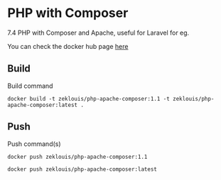 # PHP with Composer

7.4 PHP with Composer and Apache, useful for Laravel for eg.

You can check the docker hub page [here](https://hub.docker.com/r/zeklouis/php-apache-composer)

## Build

Build command

`docker build -t zeklouis/php-apache-composer:1.1 -t zeklouis/php-apache-composer:latest .`

## Push

Push command(s)

`docker push zeklouis/php-apache-composer:1.1`

`docker push zeklouis/php-apache-composer:latest`
